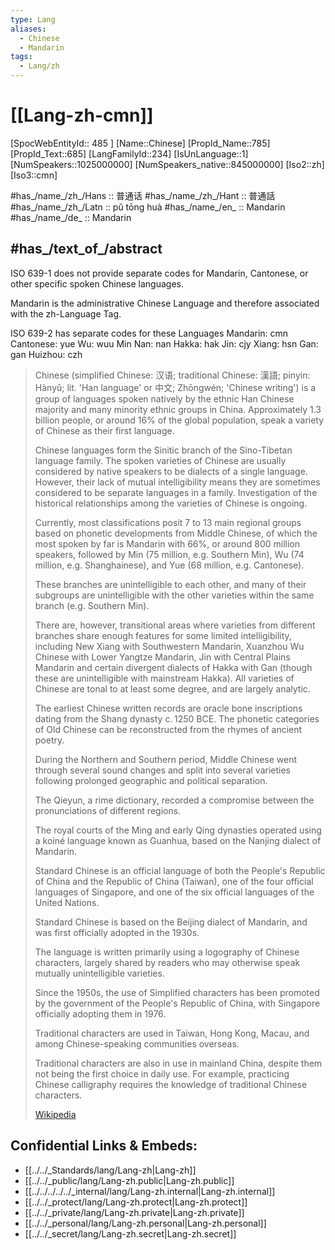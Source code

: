 ```yaml
---
type: Lang
aliases:
  - Chinese
  - Mandarin
tags:
  - Lang/zh
---
```

# [[Lang-zh-cmn]] 

[SpocWebEntityId:: 485 ]
[Name::Chinese]
[PropId_Name::785]
[PropId_Text::685]
[LangFamilyId::234]
[IsUnLanguage::1]
[NumSpeakers::1025000000]
[NumSpeakers_native::845000000]
[Iso2::zh]
[Iso3::cmn]


#has_/name_/zh_/Hans :: 普通话 
#has_/name_/zh_/Hant :: 普通話 
#has_/name_/zh_/Latn :: pǔ tōng huà 
#has_/name_/en_ :: Mandarin 
#has_/name_/de_ :: Mandarin    


## #has_/text_of_/abstract  

ISO 639-1 does not provide separate codes for Mandarin, Cantonese, 
or other specific spoken Chinese languages. 

Mandarin is the administrative Chinese Language 
and therefore associated with the zh-Language Tag. 

ISO 639-2 has separate codes for these Languages 
Mandarin: cmn 
Cantonese: yue 
Wu: wuu 
Min Nan: nan 
Hakka: hak 
Jin: cjy 
Xiang: hsn 
Gan: gan
Huizhou: czh 


> Chinese (simplified Chinese: 汉语; traditional Chinese: 漢語; pinyin: Hànyǔ; lit. 'Han language' or 中文; Zhōngwén; 'Chinese writing') 
> is a group of languages spoken natively by the ethnic Han Chinese majority 
> and many minority ethnic groups in China. 
> Approximately 1.3 billion people, or around 16% of the global population, 
> speak a variety of Chinese as their first language.
>
> Chinese languages form the Sinitic branch of the Sino-Tibetan language family. 
> The spoken varieties of Chinese are usually considered by native speakers 
> to be dialects of a single language. 
> However, their lack of mutual intelligibility means they are sometimes considered to be 
> separate languages in a family. 
> Investigation of the historical relationships among the varieties of Chinese is ongoing. 
> 
> Currently, most classifications posit 7 to 13 main regional groups 
> based on phonetic developments from Middle Chinese, 
> of which the most spoken by far is Mandarin with 66%, or around 800 million speakers, 
> followed by Min (75 million, e.g. Southern Min), 
> Wu (74 million, e.g. Shanghainese), and 
> Yue (68 million, e.g. Cantonese). 
> 
> These branches are unintelligible to each other, 
> and many of their subgroups are unintelligible with the other varieties 
> within the same branch (e.g. Southern Min). 
> 
> There are, however, transitional areas where varieties from different branches 
> share enough features for some limited intelligibility, 
> including New Xiang with Southwestern Mandarin, 
> Xuanzhou Wu Chinese with Lower Yangtze Mandarin, 
> Jin with Central Plains Mandarin and certain divergent dialects of Hakka with Gan 
> (though these are unintelligible with mainstream Hakka). 
> All varieties of Chinese are tonal to at least some degree, and are largely analytic.
>
> The earliest Chinese written records are oracle bone inscriptions 
> dating from the Shang dynasty c. 1250 BCE. 
> The phonetic categories of Old Chinese can be reconstructed 
> from the rhymes of ancient poetry. 
> 
> During the Northern and Southern period, 
> Middle Chinese went through several sound changes and split into several varieties 
> following prolonged geographic and political separation. 
> 
> The Qieyun, a rime dictionary, recorded a compromise 
> between the pronunciations of different regions. 
> 
> The royal courts of the Ming and early Qing dynasties operated 
> using a koiné language known as Guanhua, based on the Nanjing dialect of Mandarin.
>
> Standard Chinese is an official language of both the People's Republic of China 
> and the Republic of China (Taiwan), one of the four official languages of Singapore, 
> and one of the six official languages of the United Nations. 
> 
> Standard Chinese is based on the Beijing dialect of Mandarin, 
> and was first officially adopted in the 1930s. 
> 
> The language is written primarily using a logography of Chinese characters, 
> largely shared by readers who may otherwise speak mutually unintelligible varieties. 
> 
> Since the 1950s, the use of Simplified characters 
> has been promoted by the government of the People's Republic of China, 
> with Singapore officially adopting them in 1976. 
> 
> Traditional characters are used in Taiwan, Hong Kong, Macau, 
> and among Chinese-speaking communities overseas. 
> 
> Traditional characters are also in use in mainland China, 
> despite them not being the first choice in daily use. 
> For example, practicing Chinese calligraphy 
> requires the knowledge of traditional Chinese characters.
>
> [Wikipedia](https://en.wikipedia.org/wiki/Chinese%20language)

## Confidential Links & Embeds: 
- [[../../_Standards/lang/Lang-zh|Lang-zh]] 
- [[../../_public/lang/Lang-zh.public|Lang-zh.public]] 
- [[../../../../../_internal/lang/Lang-zh.internal|Lang-zh.internal]] 
- [[../../_protect/lang/Lang-zh.protect|Lang-zh.protect]] 
- [[../../_private/lang/Lang-zh.private|Lang-zh.private]] 
- [[../../_personal/lang/Lang-zh.personal|Lang-zh.personal]] 
- [[../../_secret/lang/Lang-zh.secret|Lang-zh.secret]]

